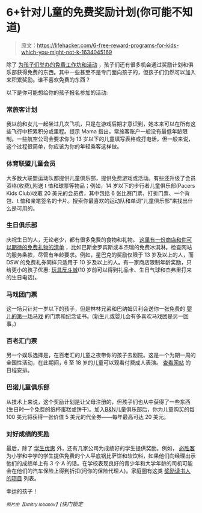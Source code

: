 # 6+针对儿童的免费奖励计划(你可能不知道)

> 原文：<https://lifehacker.com/6-free-reward-programs-for-kids-which-you-might-not-k-1634045169>

除了 [为孩子们举办的免费工作坊和活动](https://lifehacker.com/10-free-workshops-to-keep-kids-busy-this-summer-1596366258) ，孩子们还有很多机会通过奖励计划和俱乐部获得免费的东西。其中一些甚至不是专门面向孩子的，但孩子们仍然可以加入来积累奖励。谁不喜欢免费的东西？



以下是你可能想给你的孩子报名参加的活动:

### 常旅客计划

我以前和女儿一起坐过几次飞机，只是在游戏后期才意识到，她本来可以在所有这些飞行中积累积分或里程。提示 Mama 指出，常旅客账户一般没有最低年龄限制。一些航空公司会要求你为 13 岁以下的儿童填写表格或打电话，但一般来说，这个过程很简单，你应该为你的年轻乘客这样做。

### 体育联盟儿童会员

大多数大联盟运动队都提供儿童俱乐部，提供免费游戏或活动。有些还升级了会员资格(收费),附送 t 恤和球票等物品；例如，14 岁以下的步行者儿童俱乐部(Pacers Kids Club)收取 20 美元的会员费，其中包括 6 张比赛门票、打折门票、一个背包、t 恤和亲笔签名的卡片。搜索你最喜欢的运动队和单词“儿童俱乐部”来找出什么是可用的。

### 生日俱乐部

庆祝生日的人，无论老少，都有很多免费的食物和礼物。 [这里有一份商店和你可以期待的免费礼物的清单](https://lifehacker.com/the-best-retail-and-restaurant-birthday-freebies-5781049) ，比如巴斯金罗宾斯或本杰瑞的免费冰淇淋。检查网站的服务条款，尽管有年龄要求。例如，星巴克的奖励仅限于 13 岁及以上的人，而 DSW 的免费礼券同样只适用于 10 岁及以上的人。有一家商店限制年龄奖励，只给更小的孩子优惠: [玩具反斗城](https://rewardsrus.toysrus.com/index.cfm/gbc)(10 岁前可以得到礼品卡、生日气球和杰弗里打来的生日电话)。

### 马戏团门票

这一场只针对一岁以下的孩子，但是林林兄弟和巴纳姆贝利会送你一张免费的 [婴儿的第一场马戏](http://www.ringling.com/ContentPage.aspx?id=45818&section=45446) 的门票和纪念证书。(新生儿或婴儿会有多喜欢马戏团是另一回事。)

### 百老汇门票

另一个娱乐选择是，在百老汇的儿童之夜带你的孩子去剧院。这是一个为期一周的全国性活动，在此期间，6 至 18 岁的儿童可以观看付费成人表演。 [查看网站](http://kidsnightonbroadway.com/) 的日程安排。

### 巴诺儿童俱乐部

从技术上来说，这个奖励计划是让父母注册的，但孩子们也从中获得了一些东西(生日时一个免费的纸杯蛋糕或饼干)。加入[B&N](https://kids.barnesandnoble.com/kidsclub/)儿童俱乐部后，你为儿童购买的每 100 美元将获得一张价值 5 美元的代金券——每年最高可达 20 美元。

### 对好成绩的奖励

最后，除了 [学生优惠](https://lifehacker.com/this-list-collects-all-the-places-you-can-get-a-student-1634161879) 外，还有几家公司为成绩好的学生提供奖励。例如， [必胜客](http://pizzahutpizza.com/in-the-community/kids/) 为小学和中学的学生提供免费的个人平底锅比萨饼和软饮料，如果他们向经理出示他们的成绩单上有 3 个 A 的话。在学校表现良好的青少年和大学年龄的司机可能会在他们的汽车保险上得到折扣(问你的保险代理人)。家庭圈有这类 [奖励读书人的项目](http://www.familycircle.com/family-fun/money/freebies-and-deals-for-students/) 列表。

幸运的孩子！

<small>*照片由*</small><small>*【Dmitry lobanov】*</small>*(快门锁定*